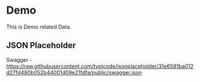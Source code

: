 # Demo
This is Demo related Data.

## JSON Placeholder
Swagger - https://raw.githubusercontent.com/typicode/jsonplaceholder/31e6581ba012d27fd480b052b44001d09e21fdfa/public/swagger.json
